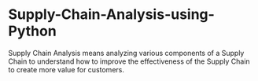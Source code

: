 # Supply-Chain-Analysis-using-Python
Supply Chain Analysis means analyzing various components of a Supply Chain to understand how to improve the effectiveness of the Supply Chain to create more value for customers.
